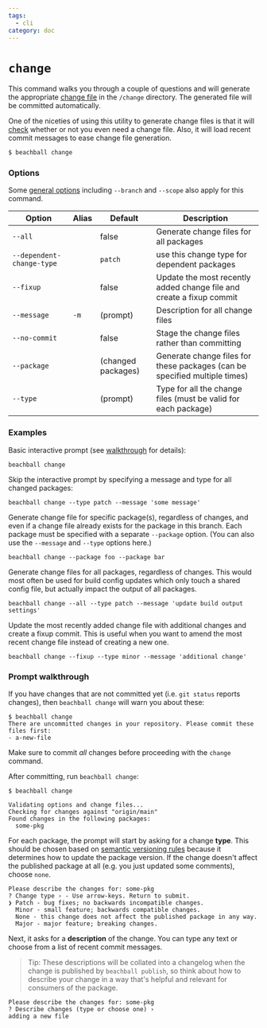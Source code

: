 ```yaml
---
tags:
  - cli
category: doc
---
```


# `change`

This command walks you through a couple of questions and will generate the appropriate [change file](../concepts/change-files) in the `/change` directory. The generated file will be committed automatically.

One of the niceties of using this utility to generate change files is that it will [check](./check) whether or not you even need a change file. Also, it will load recent commit messages to ease change file generation.

```bash
$ beachball change
```

### Options

Some [general options](./options) including `--branch` and `--scope` also apply for this command.

| Option                    | Alias | Default            | Description                                                                |
| ------------------------- | ----- | ------------------ | -------------------------------------------------------------------------- |
| `--all`                   |       | false              | Generate change files for all packages                                     |
| `--dependent-change-type` |       | `patch`            | use this change type for dependent packages                                |
| `--fixup`                 |       | false              | Update the most recently added change file and create a fixup commit       |
| `--message`               | `-m`  | (prompt)           | Description for all change files                                           |
| `--no-commit`             |       | false              | Stage the change files rather than committing                              |
| `--package`               |       | (changed packages) | Generate change files for these packages (can be specified multiple times) |
| `--type`                  |       | (prompt)           | Type for all the change files (must be valid for each package)             |

### Examples

Basic interactive prompt (see [walkthrough](#prompt-walkthrough) for details):

```
beachball change
```

Skip the interactive prompt by specifying a message and type for all changed packages:

```
beachball change --type patch --message 'some message'
```

Generate change file for specific package(s), regardless of changes, and even if a change file already exists for the package in this branch. Each package must be specified with a separate `--package` option. (You can also use the `--message` and `--type` options here.)

```
beachball change --package foo --package bar
```

Generate change files for all packages, regardless of changes. This would most often be used for build config updates which only touch a shared config file, but actually impact the output of all packages.

```
beachball change --all --type patch --message 'update build output settings'
```

Update the most recently added change file with additional changes and create a fixup commit. This is useful when you want to amend the most recent change file instead of creating a new one.

```
beachball change --fixup --type minor --message 'additional change'
```

### Prompt walkthrough

If you have changes that are not committed yet (i.e. `git status` reports changes), then `beachball change` will warn you about these:

```
$ beachball change
There are uncommitted changes in your repository. Please commit these files first:
- a-new-file
```

Make sure to commit _all_ changes before proceeding with the `change` command.

After committing, run `beachball change`:

```
$ beachball change

Validating options and change files...
Checking for changes against "origin/main"
Found changes in the following packages:
  some-pkg
```

For each package, the prompt will start by asking for a change **type**. This should be chosen based on [semantic versioning rules](https://semver.org/) because it determines how to update the package version. If the change doesn't affect the published package at all (e.g. you just updated some comments), choose `none`.

```
Please describe the changes for: some-pkg
? Change type › - Use arrow-keys. Return to submit.
❯ Patch - bug fixes; no backwards incompatible changes.
  Minor - small feature; backwards compatible changes.
  None - this change does not affect the published package in any way.
  Major - major feature; breaking changes.
```

Next, it asks for a **description** of the change. You can type any text or choose from a list of recent commit messages.

> Tip: These descriptions will be collated into a changelog when the change is published by `beachball publish`, so think about how to describe your change in a way that's helpful and relevant for consumers of the package.

```
Please describe the changes for: some-pkg
? Describe changes (type or choose one) ›
adding a new file
```

